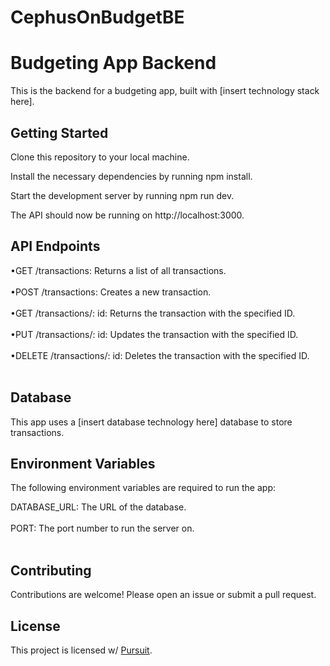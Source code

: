# CephusOnBudgetBE
<h1>Budgeting App Backend</h1>
This is the backend for a budgeting app, built with [insert technology stack here].

<h2>Getting Started</h2>
Clone this repository to your local machine.

Install the necessary dependencies by running npm install.

Start the development server by running npm run dev.

The API should now be running on http://localhost:3000.

<h2>API Endpoints</h2>
•GET /transactions: Returns a list of all transactions.<br></br>
•POST /transactions: Creates a new transaction.<br></br>
•GET /transactions/: id: Returns the transaction with the specified ID.<br></br>
•PUT /transactions/: id: Updates the transaction with the specified ID.<br></br>
•DELETE /transactions/: id: Deletes the transaction with the specified ID.<br></br>
  
<h2>Database</h2>
This app uses a [insert database technology here] database to store transactions.

<h2>Environment Variables</h2>
The following environment variables are required to run the app:

DATABASE_URL: The URL of the database.<br></br>
PORT: The port number to run the server on.<br></br>
<h2>Contributing</h2>
Contributions are welcome! Please open an issue or submit a pull request.

<h2>License</h2>
This project is licensed w/ <a href="https://www.pursuit.org/">Pursuit</a>.
